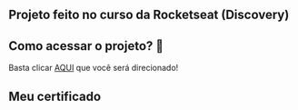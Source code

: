 ## Projeto feito no curso da Rocketseat (Discovery)


## Como acessar o projeto? 🤔

Basta clicar [AQUI](https://paulocesargit.github.io/Portifolio-instagram/) que você será direcionado!

## Meu certificado 

